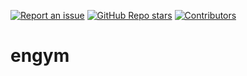 [![Report an issue](https://img.shields.io/badge/-Report%20an%20issue-critical)](https://github.com/jabandersnatch/engym/issues)
[![GitHub Repo stars](https://img.shields.io/github/stars/jabandersnatch/engym?style=flat-square)](https://github.com/watermelontools/jabandersnatch/engym/stargazers)
[![Contributors](https://img.shields.io/github/contributors/jabandersnatch/engym?style=flat-square)](https://github.com/jabandersnatch/engym/graphs/contributors)


# engym
